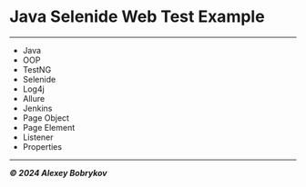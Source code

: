 # Java Selenide Web Test Example

---

- Java
- OOP
- TestNG
- Selenide
- Log4j
- Allure
- Jenkins
- Page Object
- Page Element
- Listener
- Properties

---

***© 2024 Alexey Bobrykov***